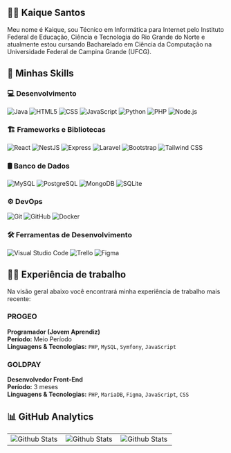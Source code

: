 ## 👨‍💻 Kaique Santos 

<p align="left"> 
  Meu nome é Kaique, sou Técnico em Informática para Internet pelo Instituto Federal de Educação, Ciência e Tecnologia do Rio Grande do Norte e atualmente estou cursando Bacharelado em Ciência da Computação na Universidade Federal de Campina Grande (UFCG).
</p>

## 🚀 Minhas Skills 

### 💻 Desenvolvimento 

![Java](https://img.shields.io/badge/-Java-333333?style=flat&logo=Java&logoColor=007396)
![HTML5](https://img.shields.io/badge/-HTML5-333333?style=flat&logo=HTML5)
![CSS](https://img.shields.io/badge/-CSS-333333?style=flat&logo=CSS3&logoColor=1572B6)
![JavaScript](https://img.shields.io/badge/-JavaScript-333333?style=flat&logo=javascript)
![Python](https://img.shields.io/badge/-Python-333333?style=flat&logo=python&logoColor=3776AB)
![PHP](https://img.shields.io/badge/-PHP-333333?style=flat&logo=php)
![Node.js](https://img.shields.io/badge/-Node.js-333333?style=flat&logo=node.js&logoColor=339933)

### 🏗️ Frameworks e Bibliotecas

![React](https://img.shields.io/badge/-React-333333?style=flat&logo=react)
![NestJS](https://img.shields.io/badge/-NestJS-333333?style=flat&logo=nestjs&logoColor=E0234E)
![Express](https://img.shields.io/badge/-Express-333333?style=flat&logo=express)
![Laravel](https://img.shields.io/badge/-Laravel-333333?style=flat&logo=laravel&logoColor=FF2D20)
![Bootstrap](https://img.shields.io/badge/-Bootstrap-333333?style=flat&logo=bootstrap&logoColor=563D7C)
![Tailwind CSS](https://img.shields.io/badge/-Tailwind%20CSS-333333?style=flat&logo=tailwind-css&logoColor=38B2AC)

### 🛢️ Banco de Dados

![MySQL](https://img.shields.io/badge/-MySQL-333333?style=flat&logo=mysql)
![PostgreSQL](https://img.shields.io/badge/-PostgreSQL-333333?style=flat&logo=postgresql&logoColor=336791)
![MongoDB](https://img.shields.io/badge/-MongoDB-333333?style=flat&logo=mongodb&logoColor=47A248)
![SQLite](https://img.shields.io/badge/-SQLite-333333?style=flat&logo=sqlite&logoColor=003B57)

### ⚙️ DevOps 

![Git](https://img.shields.io/badge/-Git-333333?style=flat&logo=git)
![GitHub](https://img.shields.io/badge/-GitHub-333333?style=flat&logo=github)
![Docker](https://img.shields.io/badge/-Docker-333333?style=flat&logo=docker&logoColor=2496ED)

### 🛠️ Ferramentas de Desenvolvimento 

![Visual Studio Code](https://img.shields.io/badge/-Visual%20Studio%20Code-333333?style=flat&logo=visual-studio-code&logoColor=007ACC)
![Trello](https://img.shields.io/badge/-Trello-333333?style=flat&logo=trello&logoColor=007ACC)
![Figma](https://img.shields.io/badge/-Figma-333333?style=flat&logo=figma&logoColor=007ACC)

## 🧑‍💼 Experiência de trabalho

Na visão geral abaixo você encontrará minha experiência de trabalho mais recente: 

### PROGEO
**Programador (Jovem Aprendiz)**  
**Período:** Meio Período  
**Linguagens & Tecnologias:** `PHP`, `MySQL`, `Symfony`, `JavaScript`

### GOLDPAY
**Desenvolvedor Front-End**  
**Período:** 3 meses  
**Linguagens & Tecnologias:** `PHP`, `MariaDB`, `Figma`, `JavaScript`, `CSS`

## 📊 GitHub Analytics 

<table>
  <tr>
    <td>
      <img
        align="left"
        src="https://github-readme-stats.vercel.app/api?username=KJSS3012&theme=dark&hide_border=false&include_all_commits=true"
        alt="Github Stats"
      />
    </td>
    <td>
      <img
        align="left"
        src="https://github-readme-stats.vercel.app/api/top-langs/?username=KJSS3012&theme=dark&hide_border=false&include_all_commits=true&count_private=true&layout=compact"
        alt="Github Stats"
      />
    </td>
    <td>
      <img
        align="left"
        src="https://github-readme-streak-stats.herokuapp.com/?user=KJSS3012&theme=dark&hide_border=false"
        alt="Github Stats"
      />
    </td>
  </tr>
</table>
